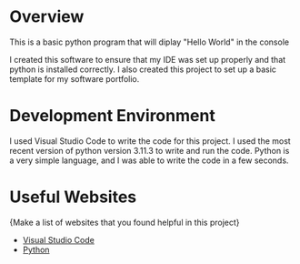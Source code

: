 # Overview

This is a basic python program that will diplay "Hello World" in the console

I created this software to ensure that my IDE was set up properly and that 
python is installed correctly. I also created this project to set up a basic
template for my software portfolio.

# Development Environment

I used Visual Studio Code to write the code for this project. I used the most 
recent version of python version 3.11.3 to write and run the code. Python is
a very simple language, and I was able to write the code in a few seconds.


# Useful Websites

{Make a list of websites that you found helpful in this project}
* [Visual Studio Code](https://code.visualstudio.com/)
* [Python](https://www.python.org/)